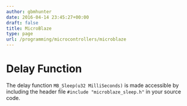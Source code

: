 ```yaml
---
author: gbmhunter
date: 2016-04-14 23:45:27+00:00
draft: false
title: MicroBlaze
type: page
url: /programming/microcontrollers/microblaze
---
```


# Delay Function

The delay function `MB_Sleep(u32 MilliSeconds)` is made accessible by including the header file `#include "microblaze_sleep.h"` in your source code.
